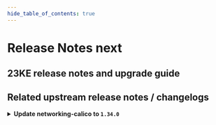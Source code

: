 ```yaml
---
hide_table_of_contents: true
---
```


# Release Notes next

## 23KE release notes and upgrade guide

## Related upstream release notes / changelogs


<details>
<summary><b>Update networking-calico to <code>1.34.0</code></b></summary>

# [gardener-extension-networking-calico]
## 🏃 Others
* *[OPERATOR]* The admission/validation component is now adapted such that it works well in garden cluster with enabled `NetworkPolicy` protection (default since `gardener/gardener@v1.71` when garden cluster is managed by `gardener-operator`). ([gardener/gardener-extension-networking-calico#267](https://github.com/gardener/gardener-extension-networking-calico/pull/267), [@rfranzke](https://github.com/rfranzke))
* *[OPERATOR]* Updated cluster-proportional-autoscaler to v1.8.8 ([gardener/gardener-extension-networking-calico#268](https://github.com/gardener/gardener-extension-networking-calico/pull/268), [@ScheererJ](https://github.com/ScheererJ))
* *[OPERATOR]* Update golang to 1.20.4. ([gardener/gardener-extension-networking-calico#269](https://github.com/gardener/gardener-extension-networking-calico/pull/269), [@ScheererJ](https://github.com/ScheererJ))
* *[DEPENDENCY]* The following dependency is updated: ([gardener/gardener-extension-networking-calico#272](https://github.com/gardener/gardener-extension-networking-calico/pull/272), [@shafeeqes](https://github.com/shafeeqes))
  * github.com/gardener/gardener: v1.66.1 -> v1.71.0
  * k8s.io/* : v0.26.1 -> v0.26.3
  * sigs.k8s.io/controller-runtime: v0.14.4-> v0.14.6

</details>
